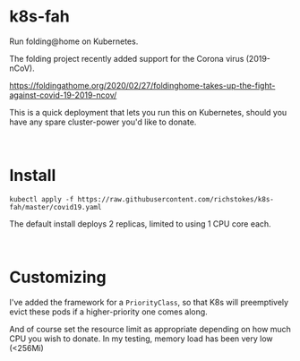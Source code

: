 # k8s-fah
Run folding@home on Kubernetes.

The folding project recently added support for the Corona virus (2019-nCoV). 

https://foldingathome.org/2020/02/27/foldinghome-takes-up-the-fight-against-covid-19-2019-ncov/


This is a quick deployment that lets you run this on Kubernetes, should you have any spare cluster-power you'd like to donate. 

&nbsp;

# Install
```kubectl apply -f https://raw.githubusercontent.com/richstokes/k8s-fah/master/covid19.yaml```  

The default install deploys 2 replicas, limited to using 1 CPU core each. 


&nbsp;

# Customizing

I've added the framework for a `PriorityClass`, so that K8s will preemptively evict these pods if a higher-priority one comes along.

And of course set the resource limit as appropriate depending on how much CPU you wish to donate. In my testing, memory load has been very low (<256Mi)